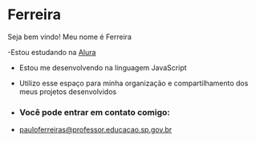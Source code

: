 # Ferreira

Seja bem vindo!
Meu nome é Ferreira

-Estou estudando na [Alura](https://www.alura.com.br)
- Estou me desenvolvendo na linguagem JavaScript
- Utilizo esse espaço para minha organização e compartilhamento dos meus projetos desenvolvidos

- ### Você pode entrar em contato comigo:
- pauloferreiras@professor.educacao.sp.gov.br
